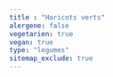 ```yaml
---
title : "Haricots verts"
alergene: false
vegetarien: true
vegan: true
type: "legumes"
sitemap_exclude: true
--- 
```

